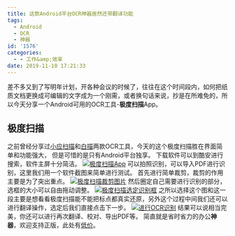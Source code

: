 ```yaml
---
title: 这款Android平台OCR神器居然还带翻译功能
tags:
  - Android
  - OCR
  - 神器
id: '1576'
categories:
  - - 工作&amp;效率
date: 2019-11-10 17:21:33
---
```


差不多又到了写明年计划，开各种会议的时候了，往往在这个时间段内，如何把纸质文档更换成可编辑的文字成为一个刚需，或者换句话来说，抄是在所难免的，所以今天分享一个Android可用的OCR工具-**极度扫描**App。

## 极度扫描

之前曾经分享过[小应扫描](https://www.jubuzz.com/geek/560.html)和[白描](https://www.jubuzz.com/geek/538.html)两款OCR工具，今天的这个极度扫描胜在界面简单和功能强大， 但是可惜的是只有Android平台独享。 下载软件可以到酷安进行搜索，软件主屏十分简洁。 [![极度扫描App](https://i.loli.net/2019/11/10/WNIwoJalkmZu5qB.jpg)](https://i.loli.net/2019/11/10/WNIwoJalkmZu5qB.jpg) 可以拍照识别，可以导入PDF进行识别，这里我们用一个软件截图来简单进行测试。 首先进行简单裁剪，裁剪的作用主要是为了突出重点。 [![极度扫描裁剪图片](https://i.loli.net/2019/11/10/xutQHok2XZ5h49C.jpg)](https://i.loli.net/2019/11/10/xutQHok2XZ5h49C.jpg) 然后圈定自己需要进行识别的部分，选框的大小可以自由拖动调整。 [![极度扫描选定识别框](https://i.loli.net/2019/11/10/8rxqm4CFfuoEVtX.jpg)](https://i.loli.net/2019/11/10/8rxqm4CFfuoEVtX.jpg) 之所以选择这个图和这一段主要是想看看极度扫描能不能把标点都真实还原，另外这个过程中间我们还可以进行翻译操作，选定后我们直接点击下一步。 [![进行OCR识别](https://i.loli.net/2019/11/10/gUnZWCP2rN9iV7Q.jpg)](https://i.loli.net/2019/11/10/gUnZWCP2rN9iV7Q.jpg) 结果可以说相当完美，你还可以进行再次翻译、校对、导出PDF等。 简直就是省时省力的办公**神器**，欢迎支持正版，此处有[低价](https://store.lizhi.io/site/products/id/315?cid=ljvdf05a)。
